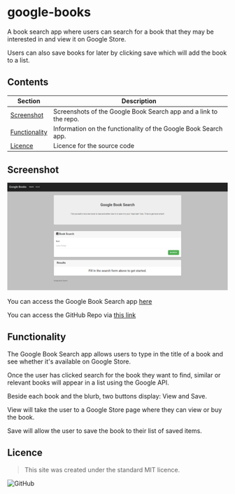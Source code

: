 # google-books
A book search app where users can search for a book that they may be interested in and view it on Google Store.

Users can also save books for later by clicking save which will add the book to a list.

## Contents
Section | Description
------------ | -------------
[Screenshot](#screenshot) | Screenshots of the Google Book Search app and a link to the repo.
[Functionality](#functionality) | Information on the functionality of the Google Book Search app.
[Licence](#licence) | Licence for the source code

## Screenshot
![Screenshot of working Google Book Search app](assets/google-books.PNG)

You can access the Google Book Search app [here](https://kvtemadden-books-library.herokuapp.com/)

You can access the GitHub Repo via [this link](https://github.com/kvtemadden/google-books)

## Functionality
The Google Book Search app allows users to type in the title of a book and see whether it's available on Google Store.

Once the user has clicked search for the book they want to find, similar or relevant books will appear in a list using the Google API.

Beside each book and the blurb, two buttons display: View and Save.

View will take the user to a Google Store page where they can view or buy the book.

Save will allow the user to save the book to their list of saved items.

## Licence
> This site was created under the standard MIT licence.

![GitHub](https://img.shields.io/github/license/kvtemadden/portfolio?color=%23203333&label=LICENCED%20AS&style=for-the-badge)
